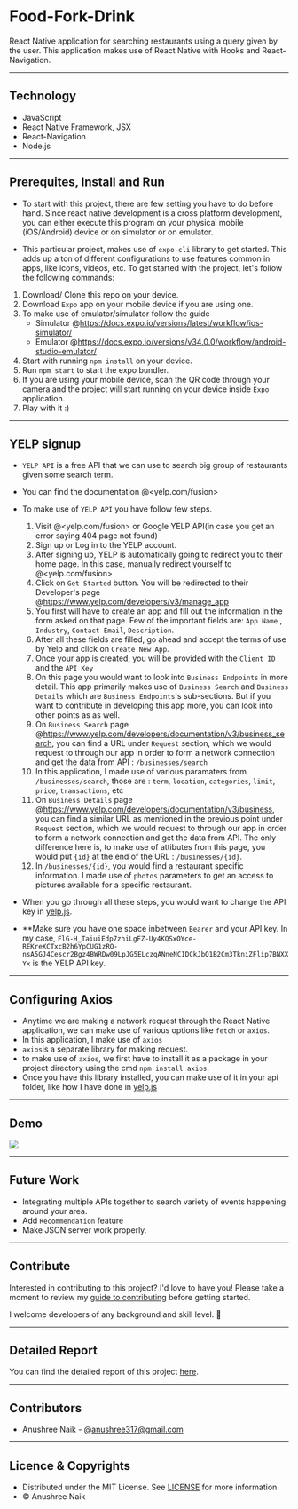 # Food-Fork-Drink

React Native application for searching restaurants using a query given by the user. 
This application makes use of React Native with Hooks and React-Navigation.  

---
## Technology 

- JavaScript
- React Native Framework, JSX
- React-Navigation 
- Node.js

---
## Prerequites, Install and Run

- To start with this project, there are few setting you have to do before hand. Since react native development is a cross platform development, you can either execute this program on your physical mobile (iOS/Android) device or on simulator or on emulator. 

- This particular project, makes use of `expo-cli` library to get started. This adds up a ton of different configurations to use features common in apps, like icons, videos, etc. To get started with the project, let's follow the following commands: 

1. Download/ Clone this repo on your device. 
2. Download `Expo` app on your mobile device if you are using one.
3. To make use of emulator/simulator follow the guide
    - Simulator @<https://docs.expo.io/versions/latest/workflow/ios-simulator/>
    - Emulator @<https://docs.expo.io/versions/v34.0.0/workflow/android-studio-emulator/>
4. Start with running `npm install` on your device.
5. Run `npm start` to start the expo bundler.
6. If you are using your mobile device, scan the QR code through your camera and the project will start running on your device inside `Expo` application.
7. Play with it :)  
 
---

## YELP signup 

- `YELP API` is a free API  that we can use to search big group of restaurants given some search term.

- You can find the documentation @<yelp.com/fusion>

- To make use of `YELP API` you have follow few steps. 
    1. Visit @<yelp.com/fusion> or Google YELP API(in case you get an error saying 404 page not found)
    2. Sign up or Log in to the YELP account.
    3. After signing up, YELP is automatically going to redirect you to their home page. In this case, manually redirect yourself to @<yelp.com/fusion>
    4. Click on `Get Started` button. You will be redirected to their Developer's page @<https://www.yelp.com/developers/v3/manage_app>
    5. You first will have to create an app and fill out the information in the form asked on that page. Few of the important fields are: `App Name` , `Industry`, `Contact Email`, `Description`. 
    6. After all these fields are filled, go ahead and accept the terms of use by Yelp and click on `Create New App`. 
    7. Once your app is created, you will be provided with the `Client ID` and the `API Key`
    8. On this page you would want to look into `Business Endpoints` in more detail. This app primarily makes use of `Business Search` and `Business Details` which are `Business Endpoints`'s sub-sections. But if you want to contribute in developing this app more, you can look into other points as as well.
    9. On `Business Search` page @<https://www.yelp.com/developers/documentation/v3/business_search>, you can find a URL under `Request` section, which we would request to through our app in order to form a network connection and get the data from API : `/businesses/search`
    10. In this application, I made use of various paramaters from `/businesses/search`, those are : `term`, `location`, `categories`, `limit`, `price`, `transactions`, etc
    11. On `Business Details` page @<https://www.yelp.com/developers/documentation/v3/business>, you can find a similar URL as mentioned in the previous point under `Request` section, which we would request to through our app in order to form a network connection and get the data from API. The only difference here is, to make use of attibutes from this page, you would put `{id}` at the end of the URL : `/businesses/{id}`. 
    12. In `/businesses/{id}`, you would find a restaurant specific information. I made use of `photos` parameters to get an access to pictures available for a specific restaurant. 
    
- When you go through all these steps, you would want to change the API key in [yelp.js](https://github.com/Anushree-naik/Food-Fork-Drink/blob/master/src/api/yelp.js). 

- **Make sure you have one space inbetween `Bearer` and your API key. In my case, `FlG-H_TaiuiEdp7zhiLgFZ-Uy4KQSxOYce-REKreXCTxcB2h6YpCUG1zRO-nsA5GJ4Cescr2Bgz4BWRDw09LpJG5ELczqANneNCIDCkJbQ1B2Cm3TkniZFlip7BNXXYx` is the YELP API key. 

---

## Configuring Axios 

- Anytime we are making a network request through the React Native application, we can make use of various options like `fetch` or `axios`. 
- In this application, I make use of `axios`
- `axios`is a separate library for making request.
- to make use of `axios`, we first have to install it as a package in your project directory using the cmd `npm install axios`. 
- Once you have this library installed, you can make use of it in your api folder, like how I have done in [yelp.js](https://github.com/Anushree-naik/Food-Fork-Drink/blob/master/src/api/yelp.js)

---

## Demo

![](https://github.com/Anushree-naik/Food-Fork-Drink/blob/master/demo.gif)

---
## Future Work

- Integrating multiple APIs together to search variety of events happening around your area.
- Add `Recommendation` feature
- Make JSON server work properly.

---

## Contribute

Interested in contributing to this project? I'd love to have you! Please take a moment to review my [guide to contributing](CONTRIBUTING.md) before getting started.

I welcome developers of any background and skill level. 🌱

---
## Detailed Report

You can find the detailed report of this project [here](Report.md).

---
## Contributors

- Anushree Naik - @<anushree317@gmail.com>

---
## Licence & Copyrights 

- Distributed under the MIT License. See [LICENSE](LICENSE.md) for more information.
- &copy; Anushree Naik



